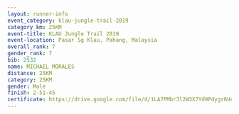 ```yaml
---
layout: runner-info 
event_category: klau-jungle-trail-2019 
category_km: 25KM 
event-title: KLAU Jungle Trail 2019 
event-location: Pasar Sg Klau, Pahang, Malaysia 
overall_rank: 7
gender_rank: 7
bib: 2532
name: MICHAEL MORALES
distance: 25KM
category: 25KM
gender: Male
finish: 2-51-45
certificate: https://drive.google.com/file/d/1LA7PMbr3l2W3X7Yd9Pdygr6Ueo-HhszH/view?usp=sharing
---
```


